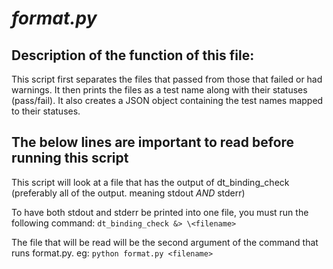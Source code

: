 # *format.py*

## Description of the function of this file:

This script first separates the files that passed from those that failed or had warnings. It then prints the files as a test name along with their statuses (pass/fail). It also creates a JSON object containing the test names mapped to their statuses. 

## The below lines are important to read before running this script
This script will look at a file that has the output of dt_binding_check (preferably all of the output. meaning stdout *AND* stderr) 

To have both stdout and stderr be printed into one file, you must run the following command: `dt_binding_check &> \<filename>`

The file that will be read will be the second argument of the command that runs format.py. eg: `python format.py <filename>`


